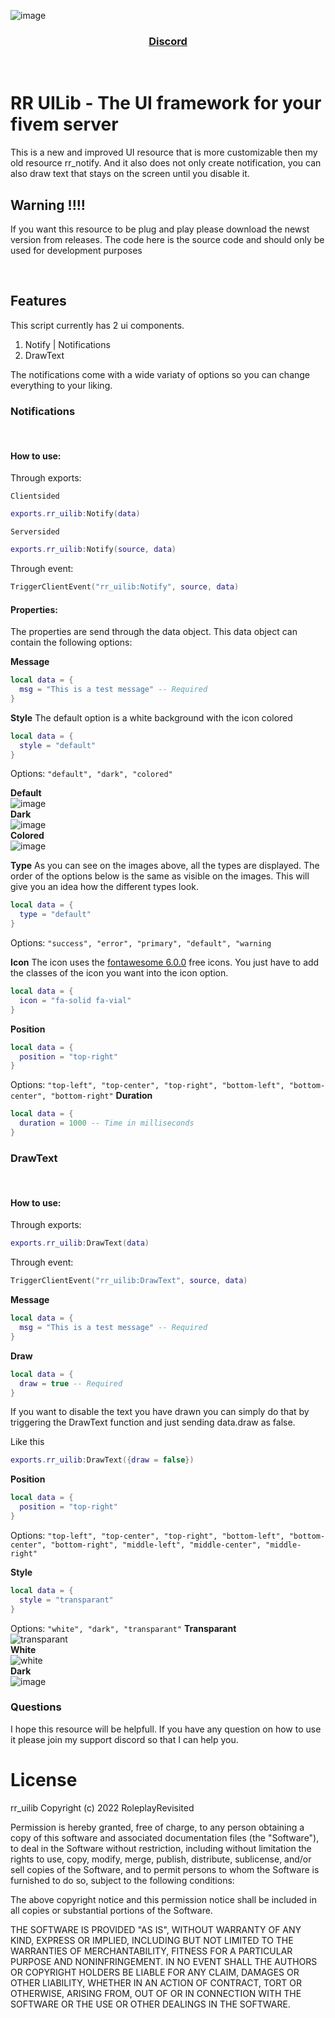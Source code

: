 ![image](./images/rr_uilib.jpg)

<div align='center'><h3><a href="https://discord.gg/RsWzxwtAY3">Discord</a></h3></div>

<br>

# **RR UILib - The UI framework for your fivem server**

This is a new and improved UI resource that is more customizable then my old resource rr_notify. And it also does not only create notification, you can also draw text that stays on the screen until you disable it.

## **Warning !!!!**

If you want this resource to be plug and play please download the newst version from releases. The code here is the source code and should only be used for development purposes

<br>

## **Features**

This script currently has 2 ui components.

1. Notify | Notifications
2. DrawText

The notifications come with a wide variaty of options so you can change everything to your liking.

### **Notifications**

<br>

#### **How to use:**

Through exports:

`Clientsided`
```lua
exports.rr_uilib:Notify(data)
```

`Serversided`
```lua
exports.rr_uilib:Notify(source, data)
```

Through event:

```lua
TriggerClientEvent("rr_uilib:Notify", source, data)
```

#### **Properties:**

The properties are send through the data object. This data object can contain the following options:

**Message**

```lua
local data = {
  msg = "This is a test message" -- Required
}
```

**Style**
The default option is a white background with the icon colored

```lua
local data = {
  style = "default"
}
```

Options: `"default", "dark", "colored"`

**Default**  
![image](./images/notify_style_1.png)  
**Dark**  
![image](./images/notify_style_2.png)  
**Colored**  
![image](./images/notify_style_3.png)

**Type**
As you can see on the images above, all the types are displayed. The order of the options below is the same as visible on the images. This will give you an idea how the different types look.

```lua
local data = {
  type = "default"
}
```

Options: `"success", "error", "primary", "default", "warning`

**Icon**
The icon uses the [fontawesome 6.0.0](https://fontawesome.com/icons) free icons. You just have to add the classes of the icon you want into the icon option.

```lua
local data = {
  icon = "fa-solid fa-vial"
}
```

**Position**

```lua
local data = {
  position = "top-right"
}
```

Options: `"top-left", "top-center", "top-right", "bottom-left", "bottom-center", "bottom-right"`
**Duration**

```lua
local data = {
  duration = 1000 -- Time in milliseconds
}
```

### **DrawText**

<br>

#### **How to use:**

Through exports:

```lua
exports.rr_uilib:DrawText(data)
```

Through event:

```lua
TriggerClientEvent("rr_uilib:DrawText", source, data)
```

**Message**

```lua
local data = {
  msg = "This is a test message" -- Required
}
```

**Draw**

```lua
local data = {
  draw = true -- Required
}
```

If you want to disable the text you have drawn you can simply do that by triggering the DrawText function and just sending data.draw as false.

Like this

```lua
exports.rr_uilib:DrawText({draw = false})
```

**Position**

```lua
local data = {
  position = "top-right"
}
```

Options: `"top-left", "top-center", "top-right", "bottom-left", "bottom-center", "bottom-right", "middle-left", "middle-center", "middle-right"`

**Style**

```lua
local data = {
  style = "transparant"
}
```

Options: `"white", "dark", "transparant"`
**Transparant**  
![transparant](./images/drawtext_1.png)  
**White**  
![white](./images/drawtext_2.png)  
**Dark**  
![image](./images/drawtext_3.png)

### **Questions**

I hope this resource will be helpfull. If you have any question on how to use it please join my support discord so that I can help you.

# License

rr_uilib
Copyright (c) 2022 RoleplayRevisited

Permission is hereby granted, free of charge, to any person obtaining a copy
of this software and associated documentation files (the "Software"), to deal
in the Software without restriction, including without limitation the rights
to use, copy, modify, merge, publish, distribute, sublicense, and/or sell
copies of the Software, and to permit persons to whom the Software is
furnished to do so, subject to the following conditions:

The above copyright notice and this permission notice shall be included in all
copies or substantial portions of the Software.

THE SOFTWARE IS PROVIDED "AS IS", WITHOUT WARRANTY OF ANY KIND, EXPRESS OR
IMPLIED, INCLUDING BUT NOT LIMITED TO THE WARRANTIES OF MERCHANTABILITY,
FITNESS FOR A PARTICULAR PURPOSE AND NONINFRINGEMENT. IN NO EVENT SHALL THE
AUTHORS OR COPYRIGHT HOLDERS BE LIABLE FOR ANY CLAIM, DAMAGES OR OTHER
LIABILITY, WHETHER IN AN ACTION OF CONTRACT, TORT OR OTHERWISE, ARISING FROM,
OUT OF OR IN CONNECTION WITH THE SOFTWARE OR THE USE OR OTHER DEALINGS IN THE
SOFTWARE.
